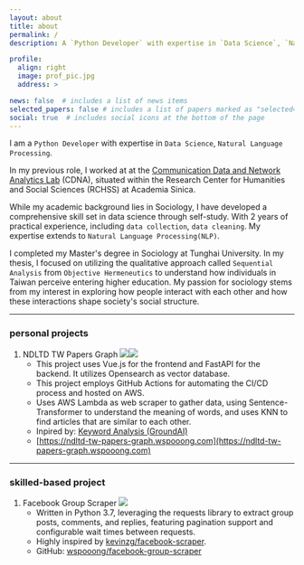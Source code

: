 ```yaml
---
layout: about
title: about
permalink: /
description: A `Python Developer` with expertise in `Data Science`, `Natural Language Processing`. 

profile:
  align: right
  image: prof_pic.jpg
  address: >

news: false  # includes a list of news items
selected_papers: false # includes a list of papers marked as "selected={true}"
social: true  # includes social icons at the bottom of the page
---
```


I am a `Python Developer` with expertise in `Data Science`, `Natural Language Processing`. 

In my previous role, I worked at at the [Communication Data and Network Analytics Lab](https://cdna.survey.sinica.edu.tw/index_en.html) (CDNA), situated within the Research Center for Humanities and Social Sciences (RCHSS) at Academia Sinica. 

While my academic background lies in Sociology, I have developed a comprehensive skill set in data science through self-study. With 2 years of practical experience, including `data collection`, `data cleaning`. My expertise extends to `Natural Language Processing(NLP)`.

I completed my Master's degree in Sociology at Tunghai University. In my thesis, I focused on utilizing the qualitative approach called `Sequential Analysis` from `Objective Hermeneutics` to understand how individuals in Taiwan perceive entering higher education. My passion for sociology stems from my interest in exploring how people interact with each other and how these interactions shape society's social structure.

* * *

### personal projects

1. NDLTD TW Papers Graph ![](https://img.shields.io/badge/Python-3776AB?style=for-the-badge&logo=python&logoColor=white)![](https://img.shields.io/badge/Vue.js-35495E?style=for-the-badge&logo=vue.js&logoColor=4FC08D)
   - This project uses Vue.js for the frontend and FastAPI for the backend. It utilizes Opensearch as vector database.
   - This project employs GitHub Actions for automating the CI/CD process and hosted on AWS.
   - Uses AWS Lambda as  web scraper to gather data, using Sentence-Transformer to understand the meaning of words, and uses KNN to find articles that are similar to each other.
   - Inpired by: [Keyword Analysis (GroundAI)](https://keywords.groundedai.company/api/keyword_analysis/) 
   - [https://ndltd-tw-papers-graph.wspooong.com](https://ndltd-tw-papers-graph.wspooong.com)


* * *

### skilled-based project

1. Facebook Group Scraper ![](https://img.shields.io/badge/Python-3776AB?style=for-the-badge&logo=python&logoColor=white)
   - Written in Python 3.7, leveraging the requests library to extract group posts, comments, and replies, featuring pagination support and configurable wait times between requests.
   - Highly inspired by [kevinzg/facebook-scraper](https://github.com/kevinzg/facebook-scraper).  
   - GitHub: [wspooong/facebook-group-scraper](https://github.com/wspooong/facebook-group-scraper)

